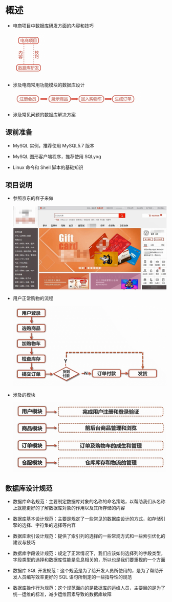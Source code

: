 # 概述

- 电商项目中数据库研发方面的内容和技巧

    <img src="./imgs/01.png" width="100px"/>

* 涉及电商常用功能模块的数据库设计

    <img src="./imgs/02.png" width="400px"/>

* 涉及常见问题的数据库解决方案

## 课前准备

- MySQL 实例，推荐使用 MySQL5.7 版本

* MySQL 图形客户端程序，推荐使用 SQLyog

* Linux 命令和 Shell 脚本的基础知识

## 项目说明

- 参照京东的样子来做

    <img src="./imgs/03.png" width="500px"/>

* 用户正常购物的流程

    <img src="./imgs/04.png" width="500px"/>

* 涉及的模块

    <img src="./imgs/05.png" width="500px"/>

## 数据库设计规范

- 数据库命名规范：主要制定数据库对象的名称的命名策略，以帮助我们从名称上就能更好的了解数据库对象的作用以及其所存储的内容

* 数据库基本设计规范：主要是规定了一些常见的数据库设计的方式，如存储引擎的选择、字符集的选择等内容

* 数据库索引设计规范：提供了索引列的选择的一些常规方式和一些索引优化的建议与技巧

* 数据库字段设计规范：规定了正常情况下，我们应该如何选择列的字段类型，字段类型的选择和数据库性能是息息相关的，所以也是我们要重视的一个方面

* 数据库 SQL 开发规范：这个规范是为了给开发人员所使用的，是为了帮助开发人员编写效率更好的 SQL 语句所制定的一些指导性的规范

* 数据库操作行为规范：这个规范面向的是数据库的运维人员，主要目的是为了统一运维的标准，减少运维因素导致的数据库故障
